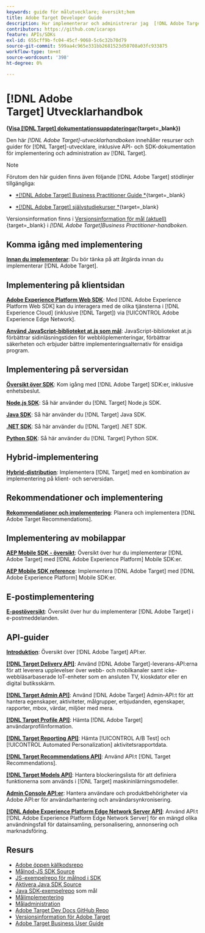```yaml
---
keywords: guide för målutvecklare; översikt;hem
title: Adobe Target Developer Guide
description: Hur implementerar och administrerar jag  [!DNL Adobe Target]  och arbetar med dess API:er och SDK:er?
contributors: https://github.com/icaraps
feature: APIs/SDKs
exl-id: 655cff9b-fc04-45cf-9068-5c6c32b70d79
source-git-commit: 599aa4c965e331bb2681523d50708a03fc933875
workflow-type: tm+mt
source-wordcount: '398'
ht-degree: 0%

---
```


# [!DNL Adobe Target] Utvecklarhandbok

**([Visa [!DNL Target] dokumentationsuppdateringar](https://experienceleague.adobe.com/docs/target/using/release-notes/doc-change.html?lang=sv-SE){target=_blank})**

Den här *[!DNL Adobe Target]-utvecklarhandboken* innehåller resurser och guider för [!DNL Target]-utvecklare, inklusive API- och SDK-dokumentation för implementering och administration av [!DNL Target].

>[!NOTE]
>
>Förutom den här guiden finns även följande [!DNL Adobe Target] stödlinjer tillgängliga:
>
>* [*[!DNL Adobe Target] Business Practitioner Guide *](https://experienceleague.adobe.com/docs/target/using/target-home.html?lang=sv-SE){target=_blank}
>
>* [*[!DNL Adobe Target] självstudiekurser *](https://experienceleague.adobe.com/docs/target-learn/tutorials/overview.html?lang=sv-SE){target=_blank}
>
>Versionsinformation finns i [Versionsinformation för mål (aktuell)](https://experienceleague.adobe.com/docs/target/using/release-notes/release-notes.html?lang=sv-SE){target=_blank} i *[!DNL Adobe Target]Business Practitioner-handboken*.

## Komma igång med implementering

**[Innan du implementerar](/help/dev/before-implement/considerations-before-you-implement-target.md)**: Du bör tänka på att åtgärda innan du implementerar [!DNL Adobe Target].

## Implementering på klientsidan

[**Adobe Experience Platform Web SDK**](/help/dev/implement/client-side/aep-web-sdk/aep-web-sdk-overview.md): Med [!DNL Adobe Experience Platform Web SDK] kan du interagera med de olika tjänsterna i [!DNL Experience Cloud] (inklusive [!DNL Target]) via [!UICONTROL Adobe Experience Edge Network].

[**Använd JavaScript-biblioteket at.js som mål**](/help/dev/implement/client-side/overview.md): JavaScript-biblioteket at.js förbättrar sidinläsningstiden för webblöplementeringar, förbättrar säkerheten och erbjuder bättre implementeringsalternativ för ensidiga program.

## Implementering på serversidan

[**Översikt över SDK**](implement/server-side/server-side-overview.md): Kom igång med [!DNL Adobe Target] SDK:er, inklusive enhetsbeslut.

[**Node.js SDK**](implement/server-side/node-js/overview.md): Så här använder du [!DNL Target] Node.js SDK.

[**Java SDK**](implement/server-side/java/overview.md): Så här använder du [!DNL Target] Java SDK.

[**.NET SDK**](implement/server-side/net/overview.md): Så här använder du [!DNL Target] .NET SDK.

[**Python SDK**](implement/server-side/python/overview.md): Så här använder du [!DNL Target] Python SDK.

## Hybrid-implementering

[**Hybrid-distribution**](implement/hybrid/hybrid-overview.md): Implementera [!DNL Target] med en kombination av implementering på klient- och serversidan.

## Rekommendationer och implementering

[**Rekommendationer och implementering**](implement/recommendations/recommendations.md): Planera och implementera [!DNL Adobe Target Recommendations].

## Implementering av mobilappar

[**AEP Mobile SDK - översikt**](implement/mobile/overview.md): Översikt över hur du implementerar [!DNL Adobe Target] med [!DNL Adobe Experience Platform] Mobile SDK:er.

[**AEP Mobile SDK reference**](https://developer.adobe.com/client-sdks/documentation/): Implementera [!DNL Adobe Target] med [!DNL Adobe Experience Platform] Mobile SDK:er.

## E-postimplementering

[**E-postöversikt**](implement/email/overview.md): Översikt över hur du implementerar [!DNL Adobe Target] i e-postmeddelanden.

## API-guider

[**Introduktion**](before-administer/target-api-overview.md): Översikt över [!DNL Adobe Target] API:er.

[**[!DNL Target Delivery API]**](/help/dev/implement/delivery-api/overview.md): Använd [!DNL Adobe Target]-leverans-API:erna för att leverera upplevelser över webb- och mobilkanaler samt icke-webbläsarbaserade IoT-enheter som en ansluten TV, kioskdator eller en digital butiksskärm.

[**[!DNL Target Admin API]**](administer/admin-api/admin-api-overview-new.md): Använd [!DNL Adobe Target] Admin-API:t för att hantera egenskaper, aktiviteter, målgrupper, erbjudanden, egenskaper, rapporter, mbox, värdar, miljöer med mera.

[**[!DNL Target Profile API]**](/help/dev/administer/profile-api/profiles-api.md): Hämta [!DNL Adobe Target] användarprofilinformation.

[**[!DNL Target Reporting API]**](https://developer.adobe.com/target/administer/admin-api/#tag/Reports): Hämta [!UICONTROL A/B Test] och [!UICONTROL Automated Personalization] aktivitetsrapportdata.

[**[!DNL Target Recommendations API]**](https://developer.adobe.com/target/administer/recommendations-api/): Använd API:t [!DNL Target Recommendations].

[**[!DNL Target Models API]**](administer/models-api/models-api-overview.md): Hantera blockeringslista för att definiera funktionerna som används i [!DNL Target] maskininlärningsmodeller.

[**Admin Console API:er**](https://developer.adobe.com/umapi/): Hantera användare och produktbehörigheter via Adobe API:er för användarhantering och användarsynkronisering.

[**[!DNL Adobe Experience Platform Edge Network Server API]**](https://experienceleague.adobe.com/docs/experience-platform/edge-network-server-api/overview.html?lang=sv-SE): Använd API:t [!DNL Adobe Experience Platform Edge Network Server] för en mängd olika användningsfall för datainsamling, personalisering, annonsering och marknadsföring.

## Resurs

* [Adobe öppen källkodsrepo](https://github.com/adobe)
* [Målnod-JS SDK Source](https://github.com/adobe/target-nodejs-sdk)
* [JS-exempelrepo för målnod i SDK](https://github.com/adobe/target-nodejs-sdk-samples)
* [Aktivera Java SDK Source](https://github.com/adobe/target-java-sdk)
* [Java SDK-exempelrepo](https://github.com/adobe/target-java-sdk-samples) som mål
* [Målimplementering](./before-implement/prepare-to-implement-target.md)
* [Måladministration](./before-administer/target-api-overview.md)
* [Adobe Target Dev Docs GitHub Repo](https://github.com/AdobeDocs/target-developers)
* [Versionsinformation för Adobe Target](https://experienceleague.adobe.com/docs/target/using/release-notes/release-notes.html?lang=sv-SE)
* [Adobe Target Business User Guide](https://experienceleague.adobe.com/docs/target/using/target-home.html?lang=sv-SE)

